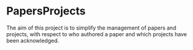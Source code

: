 # PapersProjects
The aim of this project is to simplify the management of papers and projects, 
with respect to who authored a paper and which projects have been acknowledged.
